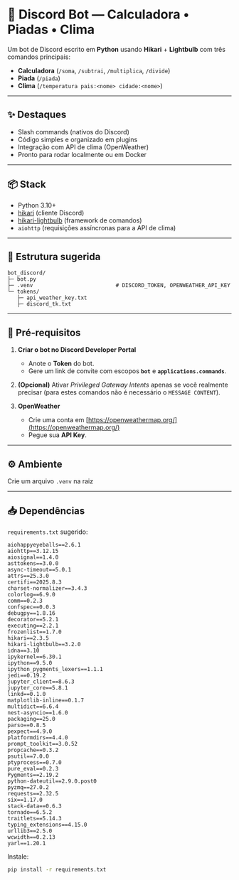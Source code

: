 # 🤖 Discord Bot — Calculadora • Piadas • Clima

Um bot de Discord escrito em **Python** usando **Hikari** + **Lightbulb** com três comandos principais:

* **Calculadora** (`/soma`, `/subtrai`, `/multiplica`, `/divide`)
* **Piada** (`/piada`)
* **Clima** (`/temperatura pais:<nome> cidade:<nome>`)

---

## ✨ Destaques

* Slash commands (nativos do Discord)
* Código simples e organizado em plugins
* Integração com API de clima (OpenWeather)
* Pronto para rodar localmente ou em Docker

---

## 📦 Stack

* Python 3.10+
* [hikari](https://www.hikari-py.dev/) (cliente Discord)
* [hikari-lightbulb](https://hikari-lightbulb.readthedocs.io/) (framework de comandos)
* `aiohttp` (requisições assíncronas para a API de clima)

---

## 📁 Estrutura sugerida

```
bot_discord/
├─ bot.py
├─ .venv                          # DISCORD_TOKEN, OPENWEATHER_API_KEY
└─ tokens/
   ├─ api_weather_key.txt
   ├─ discord_tk.txt
```

---

## 🔑 Pré‑requisitos

1. **Criar o bot no Discord Developer Portal**

   * Anote o **Token** do bot.
   * Gere um link de convite com escopos **`bot`** e **`applications.commands`**.
2. **(Opcional)** Ativar *Privileged Gateway Intents* apenas se você realmente precisar (para estes comandos não é necessário o `MESSAGE CONTENT`).
3. **OpenWeather**

   * Crie uma conta em [https://openweathermap.org/](https://openweathermap.org/)
   * Pegue sua **API Key**.

---

## ⚙️ Ambiente

Crie um arquivo `.venv` na raiz

---

## 📥 Dependências

`requirements.txt` sugerido:

```
aiohappyeyeballs==2.6.1
aiohttp==3.12.15
aiosignal==1.4.0
asttokens==3.0.0
async-timeout==5.0.1
attrs==25.3.0
certifi==2025.8.3
charset-normalizer==3.4.3
colorlog==6.9.0
comm==0.2.3
confspec==0.0.3
debugpy==1.8.16
decorator==5.2.1
executing==2.2.1
frozenlist==1.7.0
hikari==2.3.5
hikari-lightbulb==3.2.0
idna==3.10
ipykernel==6.30.1
ipython==9.5.0
ipython_pygments_lexers==1.1.1
jedi==0.19.2
jupyter_client==8.6.3
jupyter_core==5.8.1
linkd==0.1.0
matplotlib-inline==0.1.7
multidict==6.6.4
nest-asyncio==1.6.0
packaging==25.0
parso==0.8.5
pexpect==4.9.0
platformdirs==4.4.0
prompt_toolkit==3.0.52
propcache==0.3.2
psutil==7.0.0
ptyprocess==0.7.0
pure_eval==0.2.3
Pygments==2.19.2
python-dateutil==2.9.0.post0
pyzmq==27.0.2
requests==2.32.5
six==1.17.0
stack-data==0.6.3
tornado==6.5.2
traitlets==5.14.3
typing_extensions==4.15.0
urllib3==2.5.0
wcwidth==0.2.13
yarl==1.20.1
```

Instale:

```bash
pip install -r requirements.txt
```


